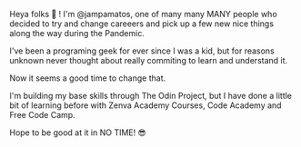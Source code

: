 Heya folks 👋 ! I'm @jampamatos, one of many many MANY people who decided to try and change careeers and pick up a few new nice things along the way during the Pandemic.

I've been a programing geek for ever since I was a kid, but for reasons unknown never thought about really commiting to learn and understand it.

Now it seems a good time to change that.

I'm building my base skills through The Odin Project, but I have done a little bit of learning before with Zenva Academy Courses, Code Academy and Free Code Camp.

Hope to be good at it in NO TIME! 😎
